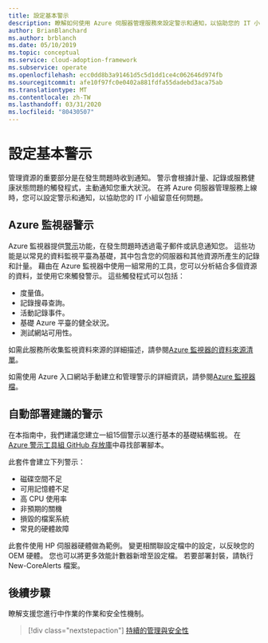 ```yaml
---
title: 設定基本警示
description: 瞭解如何使用 Azure 伺服器管理服務來設定警示和通知，以協助您的 IT 小組留意任何問題。
author: BrianBlanchard
ms.author: brblanch
ms.date: 05/10/2019
ms.topic: conceptual
ms.service: cloud-adoption-framework
ms.subservice: operate
ms.openlocfilehash: ecc0dd8b3a91461d5c5d1dd1ce4c062646d974fb
ms.sourcegitcommit: afe10f97fc0e0402a881fdfa55dadebd3aca75ab
ms.translationtype: MT
ms.contentlocale: zh-TW
ms.lasthandoff: 03/31/2020
ms.locfileid: "80430507"
---
```

# <a name="set-up-basic-alerts"></a>設定基本警示

管理資源的重要部分是在發生問題時收到通知。 警示會根據計量、記錄或服務健康狀態問題的觸發程式，主動通知您重大狀況。 在將 Azure 伺服器管理服務上線時，您可以設定警示和通知，以協助您的 IT 小組留意任何問題。

## <a name="azure-monitor-alerts"></a>Azure 監視器警示

Azure 監視器提供[警示](https://docs.microsoft.com/azure/azure-monitor/platform/alerts-overview)功能，在發生問題時透過電子郵件或訊息通知您。 這些功能是以常見的資料監視平臺為基礎，其中包含您的伺服器和其他資源所產生的記錄和計量。 藉由在 Azure 監視器中使用一組常用的工具，您可以分析結合多個資源的資料，並使用它來觸發警示。 這些觸發程式可以包括：

- 度量值。
- 記錄搜尋查詢。
- 活動記錄事件。
- 基礎 Azure 平臺的健全狀況。
- 測試網站可用性。

如需此服務所收集監視資料來源的詳細描述，請參閱[Azure 監視器的資料來源清單](https://docs.microsoft.com/azure/azure-monitor/platform/data-sources)。

如需使用 Azure 入口網站手動建立和管理警示的詳細資訊，請參閱[Azure 監視器檔](https://docs.microsoft.com/azure/azure-monitor/platform/alerts-metric)。

## <a name="automated-deployment-of-recommended-alerts"></a>自動部署建議的警示

在本指南中，我們建議您建立一組15個警示以進行基本的基礎結構監視。 在[Azure 警示工具組 GitHub 存放庫](https://github.com/Microsoft/manageability-toolkits)中尋找部署腳本。

此套件會建立下列警示：

- 磁碟空間不足
- 可用記憶體不足
- 高 CPU 使用率
- 非預期的關機
- 損毀的檔案系統
- 常見的硬體故障

此套件使用 HP 伺服器硬體做為範例。 變更相關聯設定檔中的設定，以反映您的 OEM 硬體。 您也可以將更多效能計數器新增至設定檔。 若要部署封裝，請執行 New-CoreAlerts 檔案。

## <a name="next-steps"></a>後續步驟

瞭解支援您進行中作業的作業和安全性機制。

> [!div class="nextstepaction"]
> [持續的管理與安全性](./ongoing-management-overview.md)
